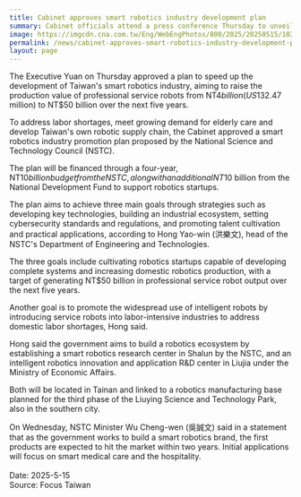 ```yaml
---
title: Cabinet approves smart robotics industry development plan
summary: Cabinet officials attend a press conference Thursday to unveil a plan aimed at boosting the robotics industry.
image: https://imgcdn.cna.com.tw/Eng/WebEngPhotos/800/2025/20250515/1024x600_744238007575.jpg
permalink: /news/cabinet-approves-smart-robotics-industry-development-plan/
layout: page
---
```

The Executive Yuan on Thursday approved a plan to speed up the development of Taiwan's smart robotics industry, aiming to raise the production value of professional service robots from NT$4 billion (US$132.47 million) to NT$50 billion over the next five years.

To address labor shortages, meet growing demand for elderly care and develop Taiwan's own robotic supply chain, the Cabinet approved a smart robotics industry promotion plan proposed by the National Science and Technology Council (NSTC).

The plan will be financed through a four-year, NT$10 billion budget from the NSTC, along with an additional NT$10 billion from the National Development Fund to support robotics startups.

The plan aims to achieve three main goals through strategies such as developing key technologies, building an industrial ecosystem, setting cybersecurity standards and regulations, and promoting talent cultivation and practical applications, according to Hong Yao-win (洪樂文), head of the NSTC's Department of Engineering and Technologies.

The three goals include cultivating robotics startups capable of developing complete systems and increasing domestic robotics production, with a target of generating NT$50 billion in professional service robot output over the next five years.

Another goal is to promote the widespread use of intelligent robots by introducing service robots into labor-intensive industries to address domestic labor shortages, Hong said.

Hong said the government aims to build a robotics ecosystem by establishing a smart robotics research center in Shalun by the NSTC, and an intelligent robotics innovation and application R&D center in Liujia under the Ministry of Economic Affairs.

Both will be located in Tainan and linked to a robotics manufacturing base planned for the third phase of the Liuying Science and Technology Park, also in the southern city.

On Wednesday, NSTC Minister Wu Cheng-wen (吳誠文) said in a statement that as the government works to build a smart robotics brand, the first products are expected to hit the market within two years. Initial applications will focus on smart medical care and the hospitality.
<br/>
<br/>
Date: 2025-5-15
<br/>
Source: Focus Taiwan
